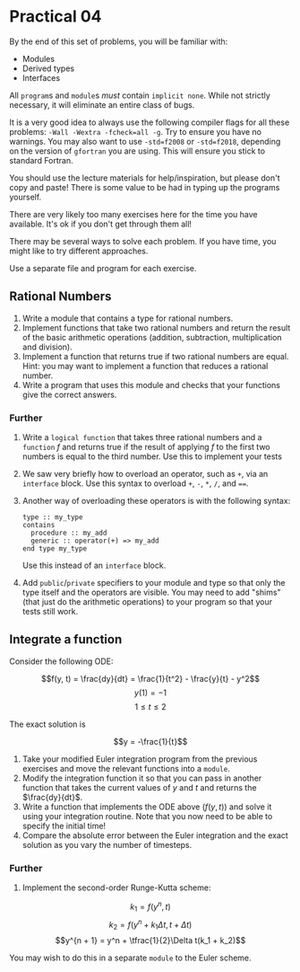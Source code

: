 Practical 04
============

By the end of this set of problems, you will be familiar with:

- Modules
- Derived types
- Interfaces

All `program`s and `module`s _must_ contain `implicit none`. While not
strictly necessary, it will eliminate an entire class of bugs.

It is a very good idea to always use the following compiler flags for
all these problems: `-Wall -Wextra -fcheck=all -g`. Try to ensure you
have no warnings. You may also want to use `-std=f2008` or
`-std=f2018`, depending on the version of `gfortran` you are
using. This will ensure you stick to standard Fortran.

You should use the lecture materials for help/inspiration, but please
don't copy and paste! There is some value to be had in typing up the
programs yourself.

There are very likely too many exercises here for the time you have
available. It's ok if you don't get through them all!

There may be several ways to solve each problem. If you have time, you
might like to try different approaches.

Use a separate file and program for each exercise.


Rational Numbers
----------------

1. Write a module that contains a type for rational numbers.
2. Implement functions that take two rational numbers and return the
   result of the basic arithmetic operations (addition, subtraction,
   multiplication and division).
3. Implement a function that returns true if two rational numbers are
   equal. Hint: you may want to implement a function that reduces a
   rational number.
3. Write a program that uses this module and checks that your
   functions give the correct answers.

### Further

1. Write a `logical function` that takes three rational numbers and a
   `function` $f$ and returns true if the result of applying $f$ to
   the first two numbers is equal to the third number. Use this to
   implement your tests
2. We saw very briefly how to overload an operator, such as `+`, via
   an `interface` block. Use this syntax to overload `+`, `-`, `*`,
   `/`, and `==`.
3. Another way of overloading these operators is with the following
   syntax:

   ```Fortran
   type :: my_type
   contains
     procedure :: my_add
     generic :: operator(+) => my_add
   end type my_type
   ```
   Use this instead of an `interface` block.
4. Add `public`/`private` specifiers to your module and type so that
   only the type itself and the operators are visible. You may need to
   add "shims" (that just do the arithmetic operations) to your
   program so that your tests still work.

Integrate a function
--------------------

Consider the following ODE:

$$f(y, t) = \frac{dy}{dt} = \frac{1}{t^2} - \frac{y}{t} - y^2$$
$$y(1) = -1$$
$$1 \le t \le 2$$

The exact solution is

$$y = -\frac{1}{t}$$

1. Take your modified Euler integration program from the previous
   exercises and move the relevant functions into a `module`.
2. Modify the integration function it so that you can pass in another
   function that takes the current values of $y$ and $t$ and returns
   the $\frac{dy}{dt}$.
3. Write a function that implements the ODE above ($f(y, t)$) and
   solve it using your integration routine. Note that you now need to
   be able to specify the initial time!
4. Compare the absolute error between the Euler integration and the
   exact solution as you vary the number of timesteps.

### Further

1. Implement the second-order Runge-Kutta scheme:

$$k_1 = f(y^n, t)$$
$$k_2 = f(y^n + k_1\Delta t, t + \Delta t)$$
$$y^{n + 1} = y^n + \tfrac{1}{2}\Delta t(k_1 + k_2)$$

   You may wish to do this in a separate `module` to the Euler scheme.
